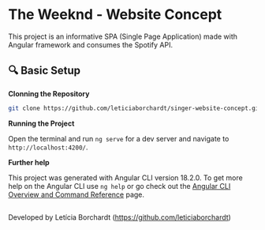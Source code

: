 
# The Weeknd - Website Concept

This project is an informative SPA (Single Page Application) made with Angular framework and consumes the Spotify API.

## 🔍 Basic Setup

**Clonning the Repository**

```bash
git clone https://github.com/leticiaborchardt/singer-website-concept.git
```

**Running the Project**

Open the terminal and run `ng serve` for a dev server and navigate to `http://localhost:4200/`.

**Further help**

This project was generated with Angular CLI version 18.2.0.
To get more help on the Angular CLI use `ng help` or go check out the [Angular CLI Overview and Command Reference](https://angular.dev/tools/cli) page.

##
Developed by Letícia Borchardt (https://github.com/leticiaborchardt)